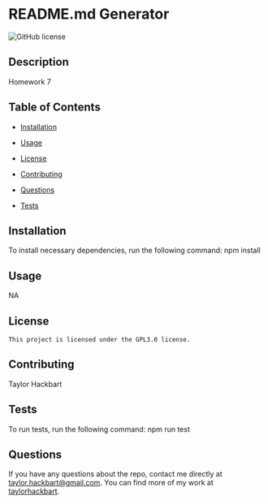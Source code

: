 # README.md Generator
  ![GitHub license](https://img.shields.io/badge/license-GPL3.0-blue.svg)
  ## Description

  Homework 7

  ## Table of Contents

  * [Installation](#installation)

  * [Usage](#usage)

  
 * [License](#license) 

    

  * [Contributing](#contributing)

  * [Questions](#questions)

  * [Tests](#tests)


  ## Installation

  To install necessary dependencies, run the following command:
  npm install

  ## Usage

  NA

  ## License
    
    This project is licensed under the GPL3.0 license.

  ## Contributing
  Taylor Hackbart

  ## Tests

  To run tests, run the following command:
  npm run test

  ## Questions

  If you have any questions about the repo, contact me directly at taylor.hackbart@gmail.com.
  You can find more of my work at [taylorhackbart](https://github/com/taylorhackbart).
 
  